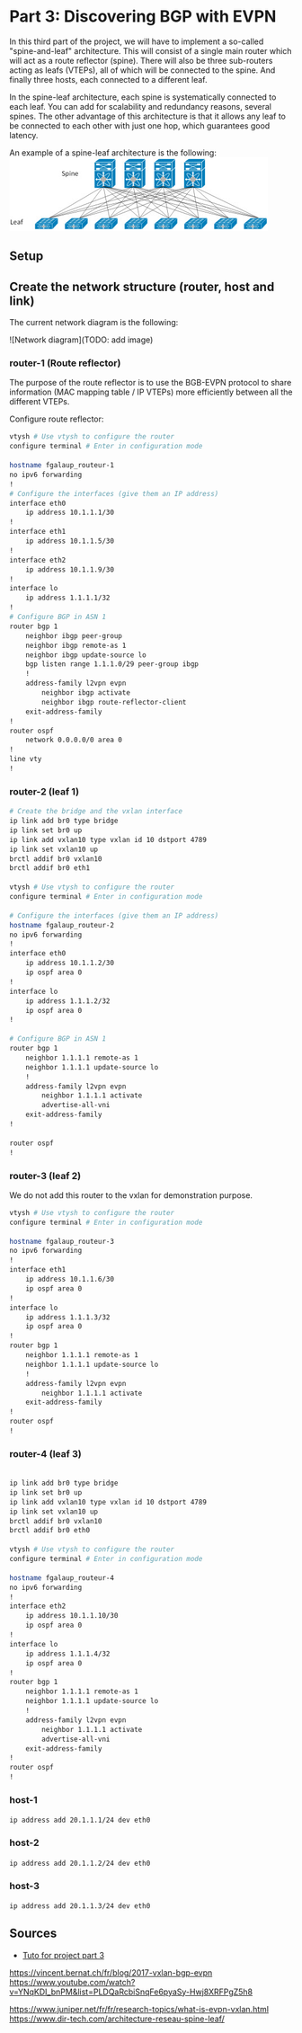 #  Part 3: Discovering BGP with EVPN

In this third part of the project, we will have to implement a so-called "spine-and-leaf" architecture.
This will consist of a single main router which will act as a route reflector (spine).
There will also be three sub-routers acting as leafs (VTEPs), all of which will be connected to the spine.
And finally three hosts, each connected to a different leaf.

In the spine-leaf architecture, each spine is systematically connected to each leaf.
You can add for scalability and redundancy reasons, several spines.
The other advantage of this architecture is that it allows any leaf to be connected to each other with just one hop, which guarantees good latency.

An example of a spine-leaf architecture is the following:
![Leaf Spine example](Leaf-Spine.jpg)

## Setup

## Create the network structure (router, host and link)

The current network diagram is the following:

![Network diagram](TODO: add image)

### router-1 (Route reflector)

The purpose of the route reflector is to use the BGB-EVPN protocol to share information (MAC mapping table / IP VTEPs) more efficiently between all the different VTEPs.

Configure route reflector:

```bash
vtysh # Use vtysh to configure the router
configure terminal # Enter in configuration mode

hostname fgalaup_routeur-1
no ipv6 forwarding
!
# Configure the interfaces (give them an IP address)
interface eth0
    ip address 10.1.1.1/30
!
interface eth1
    ip address 10.1.1.5/30
!
interface eth2
    ip address 10.1.1.9/30
!
interface lo
    ip address 1.1.1.1/32
!
# Configure BGP in ASN 1
router bgp 1
    neighbor ibgp peer-group
    neighbor ibgp remote-as 1
    neighbor ibgp update-source lo
    bgp listen range 1.1.1.0/29 peer-group ibgp
    !
    address-family l2vpn evpn
        neighbor ibgp activate
        neighbor ibgp route-reflector-client
    exit-address-family
!
router ospf
    network 0.0.0.0/0 area 0
!
line vty
!
```

### router-2 (leaf 1)

```bash
# Create the bridge and the vxlan interface
ip link add br0 type bridge
ip link set br0 up
ip link add vxlan10 type vxlan id 10 dstport 4789
ip link set vxlan10 up
brctl addif br0 vxlan10
brctl addif br0 eth1

vtysh # Use vtysh to configure the router
configure terminal # Enter in configuration mode

# Configure the interfaces (give them an IP address)
hostname fgalaup_routeur-2
no ipv6 forwarding
!
interface eth0
    ip address 10.1.1.2/30
    ip ospf area 0
!
interface lo
    ip address 1.1.1.2/32
    ip ospf area 0
!

# Configure BGP in ASN 1
router bgp 1
    neighbor 1.1.1.1 remote-as 1
    neighbor 1.1.1.1 update-source lo
    !
    address-family l2vpn evpn
        neighbor 1.1.1.1 activate
        advertise-all-vni
    exit-address-family
!

router ospf
!

```

### router-3 (leaf 2)

We do not add this router to the vxlan for demonstration purpose.

```bash
vtysh # Use vtysh to configure the router
configure terminal # Enter in configuration mode

hostname fgalaup_routeur-3
no ipv6 forwarding
!
interface eth1
    ip address 10.1.1.6/30
    ip ospf area 0
!
interface lo
    ip address 1.1.1.3/32
    ip ospf area 0
!
router bgp 1
    neighbor 1.1.1.1 remote-as 1
    neighbor 1.1.1.1 update-source lo
    !
    address-family l2vpn evpn
        neighbor 1.1.1.1 activate
    exit-address-family
!
router ospf
!

```


### router-4 (leaf 3)

```bash

ip link add br0 type bridge
ip link set br0 up
ip link add vxlan10 type vxlan id 10 dstport 4789
ip link set vxlan10 up
brctl addif br0 vxlan10
brctl addif br0 eth0

vtysh # Use vtysh to configure the router
configure terminal # Enter in configuration mode

hostname fgalaup_routeur-4
no ipv6 forwarding
!
interface eth2
    ip address 10.1.1.10/30
    ip ospf area 0
!
interface lo
    ip address 1.1.1.4/32
    ip ospf area 0
!
router bgp 1
    neighbor 1.1.1.1 remote-as 1
    neighbor 1.1.1.1 update-source lo
    !
    address-family l2vpn evpn
        neighbor 1.1.1.1 activate
        advertise-all-vni
    exit-address-family
!
router ospf
!

```


### host-1
`ip address add 20.1.1.1/24 dev eth0`

### host-2
`ip address add 20.1.1.2/24 dev eth0`

### host-3
`ip address add 20.1.1.3/24 dev eth0`


## Sources
- [Tuto for project part 3](https://www.youtube.com/watch?v=Ek7kFDwUJBM)

https://vincent.bernat.ch/fr/blog/2017-vxlan-bgp-evpn
https://www.youtube.com/watch?v=YNqKDI_bnPM&list=PLDQaRcbiSnqFe6pyaSy-Hwj8XRFPgZ5h8

https://www.juniper.net/fr/fr/research-topics/what-is-evpn-vxlan.html
https://www.dir-tech.com/architecture-reseau-spine-leaf/